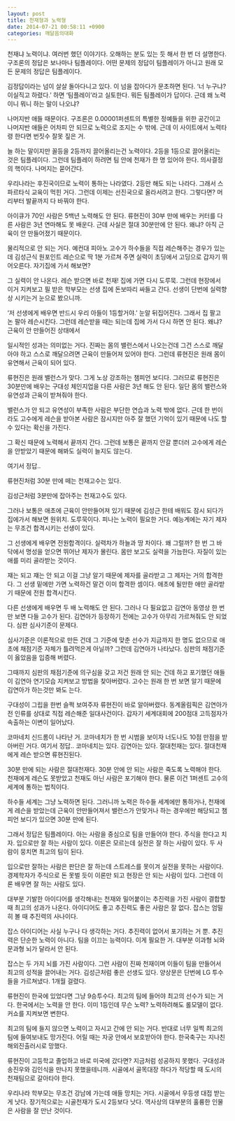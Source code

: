 ```yaml
---
layout: post
title: 천재형과 노력형
date: 2014-07-21 00:58:11 +0900
categories: 깨달음의대화
---
```

  


천재냐 노력이냐. 여러번 했던 이야기다. 오해하는 분도 있는 듯 해서 한 번 더 설명한다. 구조론의 정답은 보나마나 팀플레이다. 어떤 문제의 정답이 팀플레이가 아니고 원래 모든 문제의 정답은 팀플레이다. 

  


김정답이라는 넘이 살살 돌아다니고 있다. 이 넘을 잡아다가 문초하면 된다. ‘너 누구냐? 이실직고 하렸다.’ 하면 ‘팀플레이’라고 실토한다. 뭐든 팀플레이가 답이다. 근데 왜 노력이니 뭐니 하는 말이 나오냐? 

  


나머지반 애들 때문이다. 구조론은 0.00001퍼센트의 특별한 정예들을 위한 공간이고 나머지반 애들은 어차피 안 되므로 노력으로 조지는 수 밖에. 근데 이 사이트에서 노력타령 한다면 번짓수 잘못 짚은 거.

  


늘 하는 말이지만 꼴등을 2등까지 끌어올리는건 노력이다. 2등을 1등으로 끌어올리는 것은 팀플레이다. 그런데 팀플레이 하려면 팀 안에 천재가 한 명 있어야 한다. 의사결정의 핵이다. 나머지는 묻어간다.

  


우리나라는 후진국이므로 노력이 통하는 나라였다. 2등만 해도 되는 나라다. 그래서 스파르타식 교육이 먹힌 거다. 그런데 이제는 선진국으로 올라서려고 한다. 그렇다면? 머리부터 발끝까지 다 바꿔야 한다.

  


아이큐가 70인 사람은 5백년 노력해도 안 된다. 류현진이 30부 만에 배우는 커터를 다른 사람은 3년 연마해도 못 배운다. 근데 사실은 절대 30분만에 안 된다. 왜냐? 아직 근육이 안 만들어졌기 때문이다.

  


물리적으로 안 되는 거다. 예컨대 피아노 고수가 하수들을 직접 레슨해주는 경우가 있는데 김성근식 원포인트 레슨으로 딱 1분 가르쳐 주면 실력이 초딩에서 고딩으로 갑자기 뛰어오른다. 자기집에 가서 해보면? 

  


그 실력이 안 나온다. 레슨 받으면 바로 천재! 집에 가면 다시 도루묵. 그런데 현장에서 이거 지켜보고 필 받은 학부모는 선생 집에 돈보따리 싸들고 간다. 선생이 단번에 실력향상 시키는거 눈으로 봤으니까. 

  


‘저 선생에게 배우면 반드시 우리 아들이 1등할거야.’ 눈알 뒤집어진다. 그래서 집 팔고 논 팔아 레슨시킨다. 그런데 레슨받을 때는 되는데 집에 가서 다시 하면 안 된다. 왜냐? 근육이 안 만들어진 상태에서

  


일시적인 성과는 의미없는 거다. 진짜는 몸의 밸런스에서 나오는건데 그건 스스로 깨달아야 하고 스스로 깨달으려면 근육이 만들어져 있어야 한다. 그런데 류현진은 원래 몸이 유연해서 근육이 되어 있다.

  


류현진은 원래 밸런스가 맞다. 그게 노상 강조하는 챔피언 보디다. 그러므로 류현진은 30분만에 배우는 구대성 체인지업을 다른 사람은 3년 해도 안 된다. 일단 몸의 밸런스와 유연성과 근육이 받쳐줘야 한다.

  


밸런스가 안 되고 유연성이 부족한 사람은 부단한 연습과 노력 밖에 없다. 근데 한 번이라도 고수에게 레슨을 받아본 사람은 잠시지만 아주 잘 했던 기억이 있기 때문에 나도 할 수 있다는 확신을 가진다.

  


그 확신 때문에 노력해서 끝까지 간다. 그런데 보통은 끝까지 안갈 뿐더러 고수에게 레슨을 안받았기 때문에 해봐도 실력이 늘지도 않는다. 

  


여기서 정답.. 

  


류현진처럼 30분 만에 떼는 천재고수는 있다.

김성근처럼 3분만에 잡아주는 천재고수도 있다. 

  


그러나 보통은 애초에 근육이 안만들어져 있기 때문에 김성근 한테 배워도 잠시 되다가 집에가서 해보면 원위치. 도루묵이다. 피나는 노력이 필요한 거다. 예능계에는 자기 제자는 무조건 합격시키는 선생이 있다.

  


그 선생에게 배우면 전원합격이다. 실력차가 하늘과 땅 차이다. 왜 그럴까? 한 번 그 바닥에서 명성을 얻으면 뛰어난 제자가 몰린다. 몸만 보고도 실력을 가늠한다. 자질이 있는 애를 미리 골라받는 것이다. 

  


쟤는 되고 쟤는 안 되고 이걸 그냥 알기 때문에 제자를 골라받고 그 제자는 거의 합격한다. 그 선생 밑에만 가면 노력하건 말건 이미 합격한 셈이다. 애초에 될만한 애만 골라받기 때문에 전원 합격시킨다. 

  


다른 선생에게 배우면 두 배 노력해도 안 된다. 그러나 다 필요없고 김연아 동영상 한 번만 보면 다들 고수가 된다. 김연아가 등장하기 전에는 고수가 아무리 가르쳐줘도 안 되었다. 심판 심사기준이 문제다. 

  


심사기준은 이론적으로 만든 건데 그 기준에 맞춘 선수가 지금까지 한 명도 없으므로 애초에 채점기준 자체가 틀려먹은게 아닐까? 그런데 김연아가 나타났다. 심판의 채점기준이 옳았음을 입증해 버렸다. 

  


그때까지 심판의 채점기준에 의구심을 갖고 저건 원래 안 되는 건데 하고 포기했던 애들이 김연아 연기모습 지켜보고 방법을 찾아버렸다. 고수는 원래 한 번 보면 알기 때문에 김연아가 하는것만 봐도 는다. 

  


구대성이 그립을 한번 슬쩍 보여주자 류현진이 바로 알아버렸다. 동계올림픽은 김연아가 전 인류를 상대로 직접 레슨해준 일대사건이다. 갑자기 세계대회에 200점대 고득점자가 속출하는 이변이 일어났다. 

  


코마네치 신드롬이 나타난 거. 코마네치가 한 번 시범을 보이자 너도나도 10점 만점을 받아버린 거다. 여기서 정답.. 코마네치는 있다. 김연아는 있다. 절대천재는 있다. 절대천재에게 레슨 받으면 류현진된다.

  


30분 만에 되는 사람은 절대천재다. 30분 안에 안 되는 사람은 죽도록 노력해야 한다. 천재에게 레슨도 못받았고 천재도 아닌 사람은 포기해야 한다. 물론 이건 1퍼센트 고수의 세계에 통하는 법칙이다.

  


하수들 세계는 그냥 노력하면 된다. 그러니까 노력은 하수들 세계에만 통하거나, 천재에게 레슨을 받았는데 근육이 안만들어져서 밸런스가 안맞거나 하는 경우에만 해당되고 챔피언 보디가 있으면 30분 만에 된다. 

  


그래서 정답은 팀플레이다. 아는 사람을 중심으로 팀을 만들어야 한다. 주식을 한다고 치자. 입으로만 잘 하는 사람이 있다. 이론은 모르는데 실전은 잘 하는 사람이 있다. 두 사람이 뭉치면 최고의 팀이 된다.

  


입으로만 잘하는 사람은 판단은 잘 하는데 스트레스를 못이겨 실전을 못하는 사람이다. 경제학자가 주식으로 돈 못벌 듯이 이론만 되고 현장은 안 되는 사람이 있다. 그런데 이론 배우면 잘 하는 사람도 있다. 

  


대부분 기발한 아이디어를 생각해내는 천재와 밀어붙이는 추진력을 가진 사람이 결합할 때 최고의 성과가 나온다. 아이디어도 좋고 추진력도 좋은 사람은 잘 없다. 잡스는 엄밀히 볼 때 추진력의 사나이다.

  


잡스 아이디어는 사실 누구나 다 생각하는 거다. 추진력이 없어서 포기하는 거 뿐. 추진력은 단순한 노력이 아니다. 팀을 이끄는 능력이다. 이게 필요한 거. 대부분 이과형 뇌와 문과형 뇌가 달라서 안 된다.

  


잡스는 두 가지 뇌를 가진 사람이다. 그런 사람이 진짜 천재이며 이들이 팀을 만들어서 최고의 성적을 끌어내는 거다. 김성근처럼 좋은 선생도 있다. 양상문은 단번에 LG 투수들을 가르쳐냈다. 1개월 걸렸다.

  


류현진이 한국에 있었다면 그냥 9승투수다. 최고의 팀에 들어야 최고의 선수가 되는 거다. 한국에서는 노력을 안 한다. 이미 1등인데 무슨 노력? 노력하려해도 롤모델이 없다. 커쇼를 지켜보면 변한다.

  


최고의 팀에 들지 않으면 노력이고 자시고 간에 안 되는 거다. 반대로 너무 일찍 최고의 팀에 들여보내도 망가진다. 어릴 때는 자궁 안에서 보호받아야 한다. 한국축구는 지나친 해외진출러시로 망했다. 

  


류현진이 고등학교 졸업하고 바로 미국에 갔다면? 지금처럼 성공하지 못했다. 구대성과 송진우와 김인식을 만나지 못했을테니까. 시골에서 골목대장 하다가 적당할 때 도시의 천재팀으로 갈아타야 한다. 

  


우리나라 학부모는 무조건 강남에 가는데 애들 망치는 거다. 시골에서 우등생 대접 받는게 낫다. 장기적으로는 시골천재가 도시 2등보다 낫다. 역사상의 대부분의 훌륭한 인물은 사람을 잘 만난 것이다.